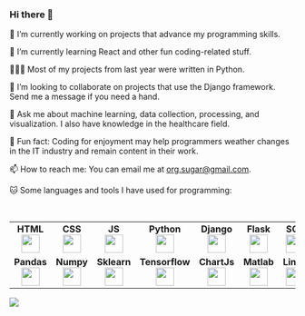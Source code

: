 ### Hi there 👋

🔭 I’m currently working on projects that advance my programming skills.

🌱 I’m currently learning React and other fun coding-related stuff.

👨🏻‍💻 Most of my projects from last year were written in Python.

👯 I’m looking to collaborate on projects that use the Django framework. Send me a message if you need a hand.

💬 Ask me about machine learning, data collection, processing, and visualization. I also have knowledge in the healthcare field.

👾 Fun fact: Coding for enjoyment may help programmers weather changes in the IT industry and remain content in their work.

📫 How to reach me: You can email me at org.sugar@gmail.com.

🐱‍ Some languages and tools I have used for programming:

<table width="320px">
    <tbody>
        <tr valign="top">
            <td width="80px" align="center">
            <span><strong>HTML</strong></span><br>
            <img height="32" src="https://cdn.jsdelivr.net/npm/simple-icons@3.13.0/icons/html5.svg">
            </td>
            <td width="80px" align="center">
            <span><strong>CSS</strong></span><br>
            <img height="32px" src="https://cdn.jsdelivr.net/npm/simple-icons@3.13.0/icons/css3.svg">
            </td>
             <td width="80px" align="center">
              <span><strong>JS</strong></span><br>
              <img height="32" src="https://cdn.jsdelivr.net/npm/simple-icons@3.13.0/icons/javascript.svg">
            </td>
             <td width="80px" align="center">
            <span><strong>Python</strong></span><br>
            <img height="32px" src="https://cdn.jsdelivr.net/npm/simple-icons@3.13.0/icons/python.svg">
            </td>
            <td width="80px" align="center">
            <span><strong>Django</strong></span><br>
            <img height="32px" src="https://cdn.jsdelivr.net/npm/simple-icons@3.13.0/icons/django.svg">
            </td>
            <td width="80px" align="center">
            <span><strong>Flask</strong></span><br>
            <img height="32px" src="https://cdn.jsdelivr.net/npm/simple-icons@3.13.0/icons/flask.svg">
            </td>
            <td width="80px" align="center">
            <span><strong>SQL</strong></span><br>
            <img height="32px" src="https://cdn-icons-png.flaticon.com/512/5815/5815809.png">
            </td>
            <td width="80px" align="center">
            <span><strong>PSQL</strong></span><br>
            <img height="32px" src="https://cdn-icons-png.flaticon.com/512/5968/5968277.png">
            </td>
            <td width="80px" align="center">
            <span><strong>MongoDB</strong></span><br>
            <img height="32px" src="https://pic.onlinewebfonts.com/svg/img_207455.png">
            </td>
            <td width="80px" align="center">
            <span><strong>R</strong></span><br>
            <img height="32px" src="https://cdn.jsdelivr.net/npm/simple-icons@3.13.0/icons/r.svg">
            </td>
        </tr>
        <br>
        <tr valign="top">
          <td width="80px" align="center">
            <span><strong>Pandas</strong></span><br>
            <img height="32px" src="https://cdn.jsdelivr.net/npm/simple-icons@3.13.0/icons/pandas.svg">
           </td>
           <td width="80px" align="center">
            <span><strong>Numpy</strong></span><br>
            <img height="32px" src="https://cdn.jsdelivr.net/npm/simple-icons@3.13.0/icons/numpy.svg">
           </td>
           <td width="80px" align="center">
            <span><strong>Sklearn</strong></span><br>
            <img height="32px" src="https://static-00.iconduck.com/assets.00/scikit-learn-icon-512x277-sb6q1c5d.png">
           </td>
            <td width="80px" align="center">
            <span><strong>Tensorflow</strong></span><br>
            <img height="32px" src="https://icons-for-free.com/iconfiles/png/512/tensorflow-1324440242699707768.png">
           </td>
            <td width="80px" align="center">
            <span><strong>ChartJs</strong></span><br>
            <img height="32px" src="https://encrypted-tbn0.gstatic.com/images?q=tbn:ANd9GcQRkTKRj1PCdteqX7FjnmJ1IoOUSwd-JGqYjzdCE9i_9g&s">
           </td>
           <td width="80px" align="center">
            <span><strong>Matlab</strong></span><br>
            <img height="32px" src="https://w7.pngwing.com/pngs/845/124/png-transparent-matlab-computer-icons-mathworks-matlab-angle-leaf-triangle.png">
           </td>
           <td width="80px" align="center">
            <span><strong>Linux</strong></span><br>
            <img height="32px" src="https://cdn.jsdelivr.net/npm/simple-icons@3.13.0/icons/linux.svg">
           </td>
           <td width="80px" align="center">
            <span><strong>Bash</strong></span><br>
            <img height="32px" src="https://img.icons8.com/small/512/bash.png">
           </td>
            <td width="80px" align="center">
            <span><strong>Git</strong></span><br>
            <img height="32px" src="https://cdn.jsdelivr.net/gh/devicons/devicon/icons/github/github-original.svg">
            </td> 
            <td width="80px" align="center">
            <span><strong>Git</strong></span><br>
            <img height="32px" src="https://cdn.icon-icons.com/icons2/2248/PNG/512/google_cloud_icon_137536.png">
            </td>   
        </tr>
    </tbody>
</table>

<img src="https://github-readme-stats.vercel.app/api?username=aceyiyuan&show_icons=true&theme=dark"/>
